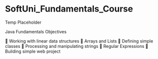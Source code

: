 # SoftUni_Fundamentals_Course
Temp Placeholder

Java Fundamentals Objectives

	Working with linear data structures
	Arrays and Lists
	Defining simple classes
	Processing and manipulating strings
	Regular Expressions
	Building simple web project






